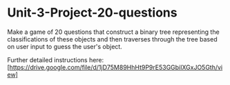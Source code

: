 # Unit-3-Project-20-questions
Make a game of 20 questions that construct a binary tree representing the classifications of these objects and then traverses through the tree based on user input to guess the user's object. 

Further detailed instructions here:[https://drive.google.com/file/d/1jD75M89HhHt9P9rE53GGbiIXGxJO5Gth/view]
